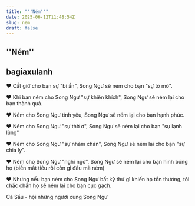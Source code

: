 ```yaml
---
title: "''Ném''"
date: 2025-06-12T11:48:54Z
slug: nem
draft: false
---
```


## ''Ném''

## bagiaxulanh

♥ Cất giữ cho bạn sự "bí ẩn", Song Ngư sẽ ném cho bạn "sự tò mò".

♥ Khi bạn ném cho Song Ngư "sự khiên khích", Song Ngư sẽ ném lại cho bạn thành quả.

♥ Ném cho Song Ngư tình yêu, Song Ngư sẽ ném lại cho bạn hạnh phúc.

♥ Ném cho Song Ngư "sự thờ ơ", Song Ngư sẽ ném lại cho bạn "sự lạnh lùng"

♥ Ném cho Song Ngư "sự nhàm chán", Song Ngư sẽ ném lại cho bạn "sự chia ly".

♥ Ném cho Song Ngư "nghi ngờ", Song Ngư sẽ ném lại cho bạn hình bóng họ (biến mất tiêu rồi còn gì đâu mà ném)

♥ Nhưng nếu bạn ném cho Song Ngư bất kỳ thứ gì khiến họ tổn thương, tôi chắc chắn họ sẽ ném lại cho bạn cục gạch.


Cá Sấu - hội những người cung Song Ngư
